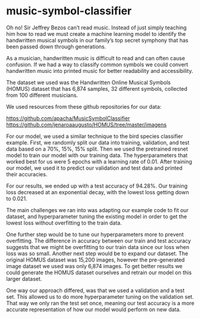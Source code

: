 # music-symbol-classifier


Oh no! Sir Jeffrey Bezos can’t read music. Instead of just simply teaching him how to read we must create a machine learning model to identify the handwritten musical symbols in our family’s top secret symphony that has been passed down through generations. 

As a musician, handwritten music is difficult to read and can often cause confusion. If we had a way to classify common symbols we could convert handwritten music into printed music for better readability and accessibility. 

The dataset we used was the Handwritten Online Musical Symbols (HOMUS) dataset that has 6,874 samples, 32 different symbols, collected from 100 different musicians. 

We used resources from these github repositories for our data:

https://github.com/apacha/MusicSymbolClassifier
https://github.com/jenaroaaugusto/HOMUS/tree/master/imagens

For our model, we used a similar technique to the bird species classifier example. First, we randomly split our data into training, validation, and test data based on a 70%, 15%, 15% split. Then we used the pretrained resnet model to train our model with our training data. The hyperparameters that worked best for us were 5 epochs with a learning rate of 0.01. After training our model, we used it to predict our validation and test data and printed their accuracies.

For our results, we ended up with a test accuracy of 94.28%. Our training loss decreased at an exponential decay, with the lowest loss getting down to 0.021.

The main challenges we ran into was adapting our example code to fit our dataset, and hyperparameter tuning the existing model in order to get the lowest loss without overfitting to the train data. 

One further step would be to tune our hyperparameters more to prevent overfitting. The difference in accuracy between our train and test accuracy suggests that we might be overfitting to our train data since our loss when loss was so small. Another next step would be to expand our dataset. The original HOMUS dataset was 15,200 images,  however the pre-generated image dataset we used was only 6,874 images. To get better results we could generate the HOMUS dataset ourselves and retrain our model on this larger dataset. 

One way our approach differed, was that we used a validation and a test set. This allowed us to do more hyperparameter tuning on the validation set. That way we only ran the test set once, meaning our test accuracy is a more accurate representation of how our model would perform on new data. 
